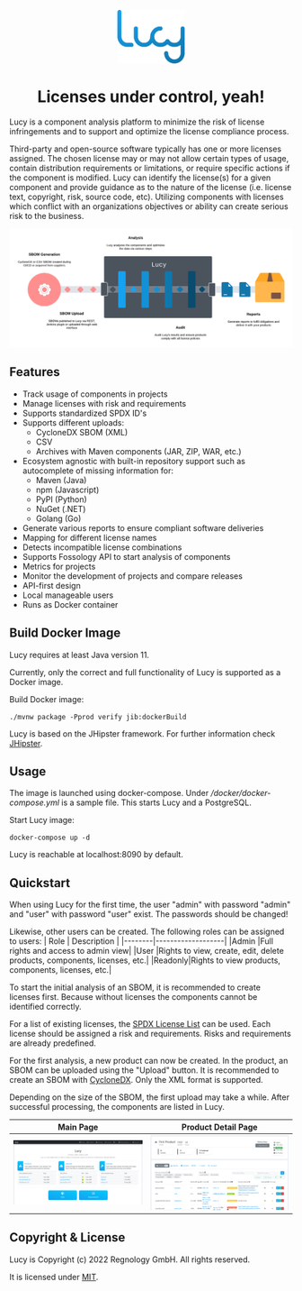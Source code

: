 <p align="center">
  <img width="120" src="res/logo.png">
</p>
<h1 align="center">Licenses under control, yeah!</h1>
Lucy is a component analysis platform to minimize the risk of license infringements and to support and optimize the license compliance process.

Third-party and open-source software typically has one or more licenses assigned. The chosen license may or may not allow certain types of usage, contain distribution requirements or limitations, or require specific actions if the component is modified. Lucy can identify the license(s) for a given component and provide guidance as to the nature of the license (i.e. license text, copyright, risk, source code, etc). Utilizing components with licenses which conflict with an organizations objectives or ability can create serious risk to the business.

![Process Flow of Lucy](res/processFlow.png)

## Features
- Track usage of components in projects
- Manage licenses with risk and requirements
- Supports standardized SPDX ID's
- Supports different uploads:
  - CycloneDX SBOM (XML)
  - CSV
  - Archives with Maven components (JAR, ZIP, WAR, etc.)
- Ecosystem agnostic with built-in repository support such as autocomplete of missing information for:
  - Maven (Java)
  - npm (Javascript)
  - PyPI (Python)
  - NuGet (.NET)
  - Golang (Go)
- Generate various reports to ensure compliant software deliveries
- Mapping for different license names
- Detects incompatible license combinations
- Supports Fossology API to start analysis of components
- Metrics for projects
- Monitor the development of projects and compare releases
- API-first design
- Local manageable users
- Runs as Docker container

## Build Docker Image
Lucy requires at least Java version 11.

Currently, only the correct and full functionality of Lucy is supported as a Docker image.

Build Docker image:
```shell
./mvnw package -Pprod verify jib:dockerBuild
```

Lucy is based on the JHipster framework. For further information check [JHipster](https://www.jhipster.tech/).

## Usage
The image is launched using docker-compose. Under */docker/docker-compose.yml* is a sample file. This starts Lucy and a PostgreSQL.

Start Lucy image:
```shell
docker-compose up -d
```

Lucy is reachable at localhost:8090 by default.

## Quickstart
When using Lucy for the first time, the user "admin" with password "admin" and "user" with password "user" exist. The passwords should be changed! 

Likewise, other users can be created.
The following roles can be assigned to users:
|  Role  |    Description    |
|--------|-------------------|
|Admin   |Full rights and access to admin view|
|User    |Rights to view, create, edit, delete products, components, licenses, etc.|
|Readonly|Rights to view products, components, licenses, etc.|

To start the initial analysis of an SBOM, it is recommended to create licenses first. Because without licenses the components cannot be identified correctly.

For a list of existing licenses, the [SPDX License List](https://spdx.org/licenses/) can be used. Each license should be assigned a risk and requirements. Risks and requirements are already predefined.

For the first analysis, a new product can now be created. In the product, an SBOM can be uploaded using the "Upload" button. It is recommended to create an SBOM with [CycloneDX](https://cyclonedx.org/). Only the XML format is supported.

Depending on the size of the SBOM, the first upload may take a while. After successful processing, the components are listed in Lucy.

|Main Page|Product Detail Page|
|---|---|
|![Main Page](res/mainpage.png)|![Product Detail Page](res/productDetailsPage.png)|

## Copyright & License
Lucy is Copyright (c) 2022 Regnology GmbH. All rights reserved.

It is licensed under [MIT](../blob/master/LICENSE).
